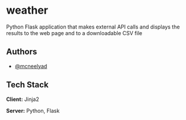 # weather

Python Flask application that makes external API calls 
and displays the results to the web page and to a downloadable 
CSV file 

## Authors

- [@mcneelyad](https://www.github.com/mcneelyad)

  
## Tech Stack

**Client:** Jinja2

**Server:** Python, Flask

  
